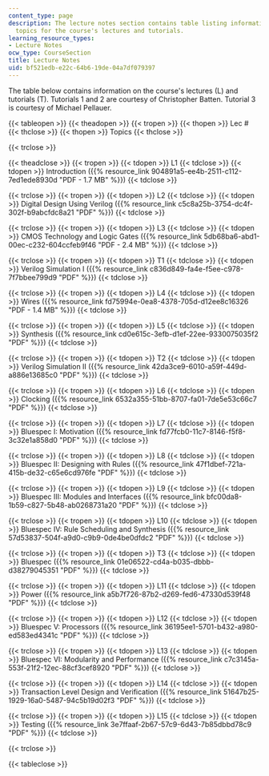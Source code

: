 ```yaml
---
content_type: page
description: The lecture notes section contains table listing information about the
  topics for the course's lectures and tutorials.
learning_resource_types:
- Lecture Notes
ocw_type: CourseSection
title: Lecture Notes
uid: bf521edb-e22c-64b6-19de-04a7df079397
---
```


The table below contains information on the course's lectures (L) and tutorials (T). Tutorials 1 and 2 are courtesy of Christopher Batten. Tutorial 3 is courtesy of Michael Pellauer.

{{< tableopen >}}
{{< theadopen >}}
{{< tropen >}}
{{< thopen >}}
Lec #
{{< thclose >}}
{{< thopen >}}
Topics
{{< thclose >}}

{{< trclose >}}

{{< theadclose >}}
{{< tropen >}}
{{< tdopen >}}
L1
{{< tdclose >}}
{{< tdopen >}}
Introduction ({{% resource_link 904891a5-ee4b-2511-c112-7ed1ede8930d "PDF - 1.7 MB" %}})
{{< tdclose >}}

{{< trclose >}}
{{< tropen >}}
{{< tdopen >}}
L2
{{< tdclose >}}
{{< tdopen >}}
Digital Design Using Verilog ({{% resource_link c5c8a25b-3754-dc4f-302f-b9abcfdc8a21 "PDF" %}})
{{< tdclose >}}

{{< trclose >}}
{{< tropen >}}
{{< tdopen >}}
L3
{{< tdclose >}}
{{< tdopen >}}
CMOS Technology and Logic Gates ({{% resource_link 5db68ba6-abd1-00ec-c232-604ccfeb9f46 "PDF - 2.4 MB" %}})
{{< tdclose >}}

{{< trclose >}}
{{< tropen >}}
{{< tdopen >}}
T1
{{< tdclose >}}
{{< tdopen >}}
Verilog Simulation I ({{% resource_link c836d849-fa4e-f5ee-c978-7f7bbee799d9 "PDF" %}})
{{< tdclose >}}

{{< trclose >}}
{{< tropen >}}
{{< tdopen >}}
L4
{{< tdclose >}}
{{< tdopen >}}
Wires ({{% resource_link fd75994e-0ea8-4378-705d-d12ee8c16326 "PDF - 1.4 MB" %}})
{{< tdclose >}}

{{< trclose >}}
{{< tropen >}}
{{< tdopen >}}
L5
{{< tdclose >}}
{{< tdopen >}}
Synthesis ({{% resource_link cd0e615c-3efb-d1ef-22ee-9330075035f2 "PDF" %}})
{{< tdclose >}}

{{< trclose >}}
{{< tropen >}}
{{< tdopen >}}
T2
{{< tdclose >}}
{{< tdopen >}}
Verilog Simulation II ({{% resource_link 42da3ce9-6010-a59f-449d-a886e13685c0 "PDF" %}})
{{< tdclose >}}

{{< trclose >}}
{{< tropen >}}
{{< tdopen >}}
L6
{{< tdclose >}}
{{< tdopen >}}
Clocking ({{% resource_link 6532a355-51bb-8707-fa01-7de5e53c66c7 "PDF" %}})
{{< tdclose >}}

{{< trclose >}}
{{< tropen >}}
{{< tdopen >}}
L7
{{< tdclose >}}
{{< tdopen >}}
Bluespec I: Motivation ({{% resource_link fd77fcb0-11c7-8146-f5f8-3c32e1a858d0 "PDF" %}})
{{< tdclose >}}

{{< trclose >}}
{{< tropen >}}
{{< tdopen >}}
L8
{{< tdclose >}}
{{< tdopen >}}
Bluespec II: Designing with Rules ({{% resource_link 47f1dbef-721a-415b-de32-c65e6cd976fe "PDF" %}})
{{< tdclose >}}

{{< trclose >}}
{{< tropen >}}
{{< tdopen >}}
L9
{{< tdclose >}}
{{< tdopen >}}
Bluespec III: Modules and Interfaces ({{% resource_link bfc00da8-1b59-c827-5b48-ab0268731a20 "PDF" %}})
{{< tdclose >}}

{{< trclose >}}
{{< tropen >}}
{{< tdopen >}}
L10
{{< tdclose >}}
{{< tdopen >}}
Bluespec IV: Rule Scheduling and Synthesis ({{% resource_link 57d53837-504f-a9d0-c9b9-0de4be0dfdc2 "PDF" %}})
{{< tdclose >}}

{{< trclose >}}
{{< tropen >}}
{{< tdopen >}}
T3
{{< tdclose >}}
{{< tdopen >}}
Bluespec ({{% resource_link 01e06522-cd4a-b035-dbbb-d38279045351 "PDF" %}})
{{< tdclose >}}

{{< trclose >}}
{{< tropen >}}
{{< tdopen >}}
L11
{{< tdclose >}}
{{< tdopen >}}
Power ({{% resource_link a5b7f726-87b2-d269-fed6-47330d539f48 "PDF" %}})
{{< tdclose >}}

{{< trclose >}}
{{< tropen >}}
{{< tdopen >}}
L12
{{< tdclose >}}
{{< tdopen >}}
Bluespec V: Processors ({{% resource_link 36195ee1-5701-b432-a980-ed583ed4341c "PDF" %}})
{{< tdclose >}}

{{< trclose >}}
{{< tropen >}}
{{< tdopen >}}
L13
{{< tdclose >}}
{{< tdopen >}}
Bluespec VI: Modularity and Performance ({{% resource_link c7c3145a-553f-21f2-12ec-88cf3cef8920 "PDF" %}})
{{< tdclose >}}

{{< trclose >}}
{{< tropen >}}
{{< tdopen >}}
L14
{{< tdclose >}}
{{< tdopen >}}
Transaction Level Design and Verification ({{% resource_link 51647b25-1929-16a0-5487-94c5b19d02f3 "PDF" %}})
{{< tdclose >}}

{{< trclose >}}
{{< tropen >}}
{{< tdopen >}}
L15
{{< tdclose >}}
{{< tdopen >}}
Testing ({{% resource_link 3e7ffaaf-2b67-57c9-6d43-7b85dbbd78c9 "PDF" %}})
{{< tdclose >}}

{{< trclose >}}

{{< tableclose >}}